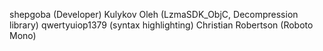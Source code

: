 shepgoba (Developer)
Kulykov Oleh (LzmaSDK_ObjC, Decompression library)
qwertyuiop1379 (syntax highlighting)
Christian Robertson (Roboto Mono)